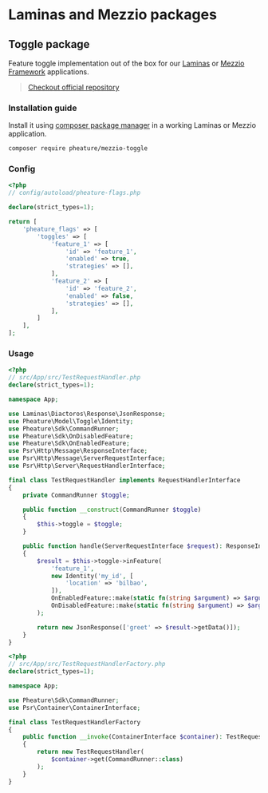 # Laminas and Mezzio packages

## Toggle package

Feature toggle implementation out of the box for our [Laminas]() or [Mezzio Framework]() applications.

> [Checkout official repository](https://github.com/pheature-flags/mezzio-toggle)

### Installation guide

Install it using [composer package manager](https://getcomposer.org/download/) in a working Laminas or Mezzio application.

```bash
composer require pheature/mezzio-toggle
```

### Config

```php
<?php
// config/autoload/pheature-flags.php

declare(strict_types=1);

return [
    'pheature_flags' => [
        'toggles' => [
            'feature_1' => [
                'id' => 'feature_1',
                'enabled' => true,
                'strategies' => [],
            ],
            'feature_2' => [
                'id' => 'feature_2',
                'enabled' => false,
                'strategies' => [],
            ],
        ]
    ],
];

```

### Usage

```php
<?php
// src/App/src/TestRequestHandler.php
declare(strict_types=1);

namespace App;

use Laminas\Diactoros\Response\JsonResponse;
use Pheature\Model\Toggle\Identity;
use Pheature\Sdk\CommandRunner;
use Pheature\Sdk\OnDisabledFeature;
use Pheature\Sdk\OnEnabledFeature;
use Psr\Http\Message\ResponseInterface;
use Psr\Http\Message\ServerRequestInterface;
use Psr\Http\Server\RequestHandlerInterface;

final class TestRequestHandler implements RequestHandlerInterface
{
    private CommandRunner $toggle;

    public function __construct(CommandRunner $toggle)
    {
        $this->toggle = $toggle;
    }

    public function handle(ServerRequestInterface $request): ResponseInterface
    {
        $result = $this->toggle->inFeature(
            'feature_1',
            new Identity('my_id', [
                'location' => 'bilbao',
            ]),
            OnEnabledFeature::make(static fn(string $argument) => $argument, ['Feature Enabled!!!']),
            OnDisabledFeature::make(static fn(string $argument) => $argument, ['Feature Disabled :-S'])
        );

        return new JsonResponse(['greet' => $result->getData()]);
    }
}
```

```php
<?php
// src/App/src/TestRequestHandlerFactory.php
declare(strict_types=1);

namespace App;

use Pheature\Sdk\CommandRunner;
use Psr\Container\ContainerInterface;

final class TestRequestHandlerFactory
{
    public function __invoke(ContainerInterface $container): TestRequestHandler
    {
        return new TestRequestHandler(
            $container->get(CommandRunner::class)
        );
    }
}

```
